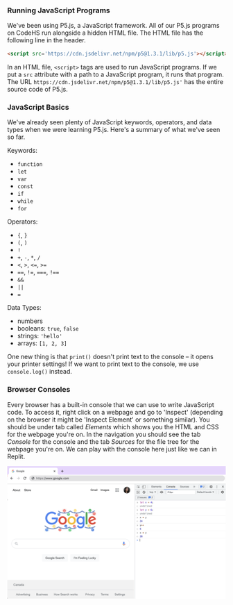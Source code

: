 ### Running JavaScript Programs

We've been using P5.js, a JavaScript framework. All of our P5.js programs on CodeHS run alongside a hidden HTML file. The HTML file has the following line in the header.

```html
<script src='https://cdn.jsdelivr.net/npm/p5@1.3.1/lib/p5.js'></script>
```

In an HTML file, `<script>` tags are used to run JavaScript programs. If we put a `src` attribute with a path to a JavaScript program, it runs that program. The URL `https://cdn.jsdelivr.net/npm/p5@1.3.1/lib/p5.js'` has the entire source code of P5.js. 


### JavaScript Basics

We've already seen plenty of JavaScript keywords, operators, and data types when we were learning P5.js. Here's a summary of what we've seen so far.

Keywords:
* `function`
* `let`
* `var`
* `const`
* `if`
* `while`
* `for`

Operators:
* `{`, `}`
* `(`, `)`
* `!`
* `+`, `-`, `*`, `/`
* `<`, `>`, `<=`, `>=`
* `==`, `!=`, `===`, `!==`
* `&&`
* `||`
* `=`

Data Types:
* numbers
* booleans: `true`, `false`
* strings: `'hello'`
* arrays: `[1, 2, 3]`

One new thing is that `print()` doesn't print text to the console – it opens your printer settings! If we want to print text to the console, we use `console.log()` instead.

### Browser Consoles

Every browser has a built-in console that we can use to write JavaScript code. To access it, right click on a webpage and go to 'Inspect' (depending on the browser it might be 'Inspect Element' or something similar). You should be under tab called *Elements* which shows you the HTML and CSS for the webpage you're on. In the navigation you should see the tab *Console* for the console and the tab *Sources* for the file tree for the webpage you're on. We can play with the console here just like we can in Replit.

![](../../Images/chrome_console.png)
